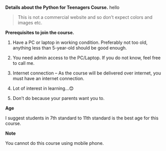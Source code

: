 **Details about the Python for Teenagers Course.**
hello
> This is not  a commercial website and so don’t expect colors and
> images etc.

**Prerequisites to join the course.**

1. Have a PC or laptop in working condition.  Preferably not too old,  anything less than 5-year-old should be good enough.

2. You need admin access to the PC/Laptop.  If you do not know, feel free to call me.

3. Internet connection – As the course will be delivered over internet, you must have an internet connection.

4. Lot of interest in learning…😊

5. Don’t do because your parents want you to.

**Age**

I suggest students in 7th standard to 11th standard is the best age for this course.

**Note**

You cannot do this course using mobile phone.
